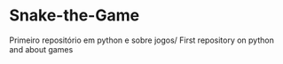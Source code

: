 # Snake-the-Game
 Primeiro repositório em python e sobre jogos/  First repository on python and about games
